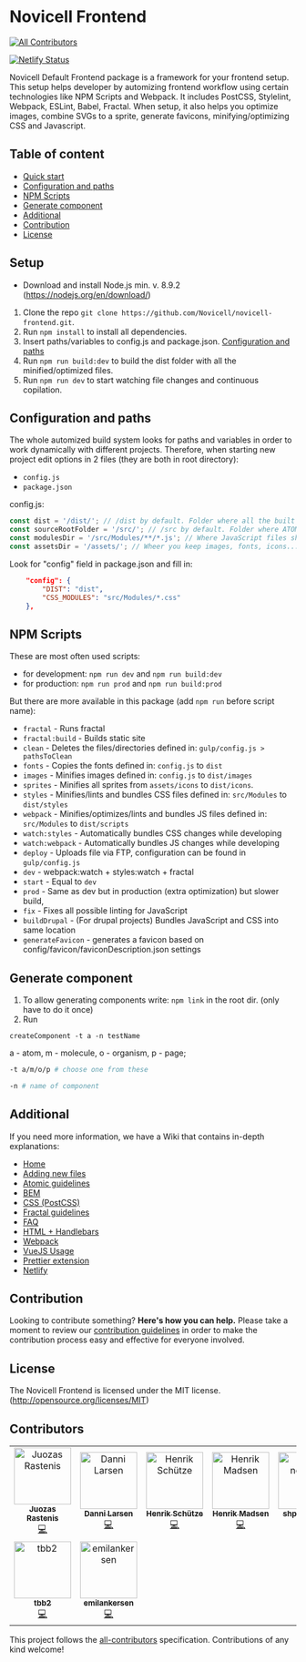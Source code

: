 # Novicell Frontend
[![All Contributors](https://img.shields.io/badge/all_contributors-9-orange.svg?style=flat-square)](#contributors)

[![Netlify Status](https://api.netlify.com/api/v1/badges/cd7530b5-4978-44cf-8719-be271a0b157a/deploy-status)](https://app.netlify.com/sites/novicell-frontend/deploys)

Novicell Default Frontend package is a framework for your frontend setup. This setup helps developer by automizing frontend workflow using certain technologies like NPM Scripts and Webpack. 
It includes PostCSS, Stylelint, Webpack, ESLint, Babel, Fractal.
When setup, it also helps you optimize images, combine SVGs to a sprite, generate favicons, minifying/optimizing CSS and Javascript.

## Table of content

-   [Quick start](#setup)
-   [Configuration and paths](#configuration-and-paths)
-   [NPM Scripts](#npm-scripts)
-   [Generate component](#generate-component)
-   [Additional](#additional)
-   [Contribution](#contribution)
-   [License](#license)

## Setup

-   Download and install Node.js min. v. 8.9.2 (https://nodejs.org/en/download/)

1. Clone the repo `git clone https://github.com/Novicell/novicell-frontend.git`. 
2. Run `npm install` to install all dependencies.
3. Insert paths/variables to config.js and package.json. [Configuration and paths](#configuration-and-paths)
4. Run `npm run build:dev` to build the dist folder with all the minified/optimized files. 
5. Run `npm run dev` to start watching file changes and continuous copilation.

## Configuration and paths

The whole automized build system looks for paths and variables in order to work dynamically with different projects.
Therefore, when starting new project edit options in 2 files (they are both in root directory):
* `config.js`
* `package.json`

config.js:
```js
const dist = '/dist/'; // /dist by default. Folder where all the built files will go to (minified/optimized/compiled)
const sourceRootFolder = '/src/'; // /src by default. Folder where ATOM modules belong
const modulesDir = '/src/Modules/**/*.js'; // Where JavaScript files should be placed. Add CSS files here if you want them as separate bundle
const assetsDir = '/assets/'; // Wheer you keep images, fonts, icons...
```

Look for "config" field in package.json and fill in:
```json
    "config": {
        "DIST": "dist",
        "CSS_MODULES": "src/Modules/*.css" 
    },
```

## NPM Scripts

These are most often used scripts:
* for development: `npm run dev` and `npm run build:dev`
* for production: `npm run prod` and `npm run build:prod`

But there are more available in this package (add `npm run` before script name):
-   `fractal` - Runs fractal
-   `fractal:build` - Builds static site
-   `clean` - Deletes the files/directories defined in: `gulp/config.js > pathsToClean`
-   `fonts` - Copies the fonts defined in: `config.js` to `dist`
-   `images` - Minifies images defined in: `config.js` to `dist/images`
-   `sprites` - Minifies all sprites from `assets/icons` to `dist/icons`.
-   `styles` - Minifies/lints and bundles CSS files defined in: `src/Modules` to `dist/styles`
-   `webpack` - Minifies/optimizes/lints and bundles JS files defined in: `src/Modules` to `dist/scripts`
-   `watch:styles` - Automatically bundles CSS changes while developing
-   `watch:webpack` - Automatically bundles JS changes while developing
-   `deploy` - Uploads file via FTP, configuration can be found in `gulp/config.js`
-   `dev` - webpack:watch + styles:watch + fractal
-   `start` - Equal to `dev`
-   `prod` - Same as dev but in production (extra optimization) but slower build,
-   `fix` - Fixes all possible linting for JavaScript
-   `buildDrupal` - (For drupal projects) Bundles JavaScript and CSS into same location
-   `generateFavicon` - generates a favicon based on config/favicon/faviconDescription.json settings

## Generate component

1. To allow generating components write: `npm link` in the root dir. (only have to do it once)
2. Run 
```
createComponent -t a -n testName
```

a - atom, m - molecule, o - organism, p - page;
```bash
-t a/m/o/p # choose one from these
```

```bash
-n # name of component
```

## Additional
If you need more information, we have a Wiki that contains in-depth explanations:
-   [Home](https://github.com/Novicell/novicell-frontend/wiki)
-   [Adding new files](https://github.com/Novicell/novicell-frontend/wiki/Adding-new-files)
-   [Atomic guidelines](https://github.com/Novicell/novicell-frontend/wiki/Atomic-guidelines)
-   [BEM](https://github.com/Novicell/novicell-frontend/wiki/BEM)
-   [CSS (PostCSS)](https://github.com/Novicell/novicell-frontend/wiki/CSS-(PostCSS))
-   [Fractal guidelines](https://github.com/Novicell/novicell-frontend/wiki/Fractal-guidelines)
-   [FAQ](https://github.com/Novicell/novicell-frontend/wiki/Frequently-asked-questions)
-   [HTML + Handlebars](https://github.com/Novicell/novicell-frontend/wiki/HTML-and-Handlebars)
-   [Webpack](#)
-   [VueJS Usage](#)
-   [Prettier extension](https://github.com/Novicell/novicell-frontend/wiki/Prettier-extension-on-VSCode)
-   [Netlify](https://github.com/Novicell/novicell-frontend/wiki/Setting-up-Netlify-CI)

## Contribution

Looking to contribute something? **Here's how you can help.**
Please take a moment to review our [contribution guidelines](https://github.com/Novicell/novicell-frontend/wiki/Contribution-guidelines) in order to make the contribution process easy and effective for everyone involved.

## License

The Novicell Frontend is licensed under the MIT license. (http://opensource.org/licenses/MIT)

## Contributors

<!-- ALL-CONTRIBUTORS-LIST:START - Do not remove or modify this section -->
<!-- prettier-ignore -->
<table><tr><td align="center"><a href="https://github.com/ankeris"><img src="https://avatars2.githubusercontent.com/u/31132643?v=4" width="100px;" alt="Juozas Rastenis"/><br /><sub><b>Juozas Rastenis</b></sub></a><br /><a href="https://github.com/Novicell/Novicell/commits?author=ankeris" title="Code">💻</a></td><td align="center"><a href="http://www.novicell.dk"><img src="https://avatars1.githubusercontent.com/u/1523780?v=4" width="100px;" alt="Danni Larsen"/><br /><sub><b>Danni Larsen</b></sub></a><br /><a href="https://github.com/Novicell/Novicell/commits?author=Dan9boi" title="Code">💻</a></td><td align="center"><a href="https://github.com/Henrikschytze"><img src="https://avatars3.githubusercontent.com/u/33839074?v=4" width="100px;" alt="Henrik Schütze"/><br /><sub><b>Henrik Schütze</b></sub></a><br /><a href="https://github.com/Novicell/Novicell/commits?author=Henrikschytze" title="Code">💻</a></td><td align="center"><a href="https://github.com/heense"><img src="https://avatars1.githubusercontent.com/u/8288150?v=4" width="100px;" alt="Henrik Madsen"/><br /><sub><b>Henrik Madsen</b></sub></a><br /><a href="https://github.com/Novicell/Novicell/commits?author=heense" title="Code">💻</a></td><td align="center"><a href="https://github.com/shp-novicell"><img src="https://avatars3.githubusercontent.com/u/19607667?v=4" width="100px;" alt="shp-novicell"/><br /><sub><b>shp-novicell</b></sub></a><br /><a href="https://github.com/Novicell/Novicell/commits?author=shp-novicell" title="Code">💻</a></td><td align="center"><a href="https://github.com/jhavmoeller"><img src="https://avatars2.githubusercontent.com/u/16593791?v=4" width="100px;" alt="Jonas Havmøller"/><br /><sub><b>Jonas Havmøller</b></sub></a><br /><a href="https://github.com/Novicell/Novicell/commits?author=jhavmoeller" title="Code">💻</a></td><td align="center"><a href="https://github.com/Bjornnyborg"><img src="https://avatars0.githubusercontent.com/u/5557038?v=4" width="100px;" alt="Bjornnyborg"/><br /><sub><b>Bjornnyborg</b></sub></a><br /><a href="https://github.com/Novicell/Novicell/commits?author=Bjornnyborg" title="Code">💻</a></td></tr><tr><td align="center"><a href="https://github.com/tbb2"><img src="https://avatars2.githubusercontent.com/u/5879301?v=4" width="100px;" alt="tbb2"/><br /><sub><b>tbb2</b></sub></a><br /><a href="https://github.com/Novicell/Novicell/commits?author=tbb2" title="Code">💻</a></td><td align="center"><a href="https://github.com/emilankersen"><img src="https://avatars1.githubusercontent.com/u/6448879?v=4" width="100px;" alt="emilankersen"/><br /><sub><b>emilankersen</b></sub></a><br /><a href="https://github.com/Novicell/Novicell/commits?author=emilankersen" title="Code">💻</a></td></tr></table>

<!-- ALL-CONTRIBUTORS-LIST:END -->

This project follows the [all-contributors](https://github.com/all-contributors/all-contributors) specification. Contributions of any kind welcome!